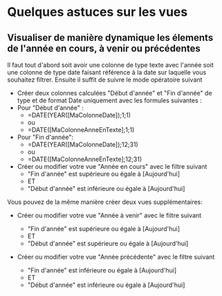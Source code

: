 # Quelques astuces sur les vues

## Visualiser de manière dynamique les élements de l'année en cours, à venir ou précédentes

Il faut tout d'abord soit avoir une colonne de type texte avec l'année soit une colonne de type date faisant référence à la date sur laquelle vous souhaitez filtrer.
Ensuite il suffit de suivre le mode opératoire suivant 

* Créer deux colonnes calculées "Début d'année" et "Fin d'année" de type et de format Date uniquement avec les formules suivantes :
* Pour "Début d'année" : 
    * =DATE(YEAR([MaColonneDate]);1;1)
    * ou
    * =DATE([MaColonneAnneEnTexte];1;1)
* Pour "Fin d'année":
    * =DATE(YEAR([MaColonneDate]);12;31)
    * ou
    * =DATE([MaColonneAnneEnTexte];12;31)
* Créer ou modifier votre vue "Année en cours" avec le filtre suivant
    * "Fin d'année" est supérieure ou égale à [Aujourd'hui]
    * ET
    * "Début d'année" est inférieure ou égale à [Aujourd'hui]

Vous pouvez de la même manière créer deux vues supplémentaires:

* Créer ou modifier votre vue "Année à venir" avec le filtre suivant
    * "Fin d'année" est supérieure ou égale à [Aujourd'hui]
    * ET
    * "Début d'année" est supérieure ou égale à [Aujourd'hui]


* Créer ou modifier votre vue "Année précédente" avec le filtre suivant
    * "Fin d'année" est inférieure ou égale à [Aujourd'hui]
    * ET
    * "Début d'année" est inférieure ou égale à [Aujourd'hui]
